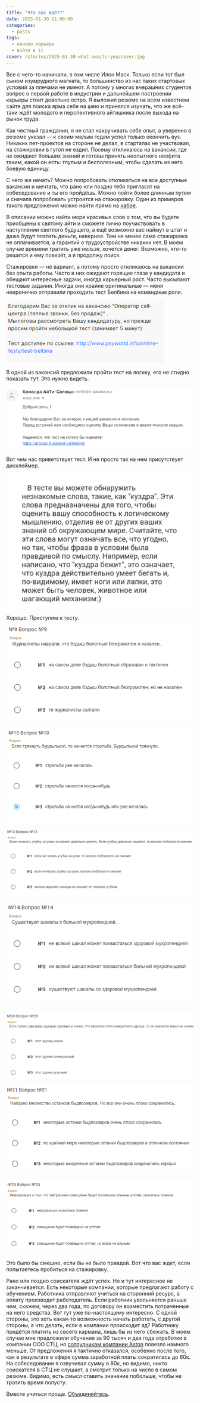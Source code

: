 ```yaml
---
title: "Что вас ждёт?"
date: 2025-01-30 11:00:00
categories:
  - posts
tags:
  - начало карьеры
  - войти в it
cover: /stories/2025-01-30-what-awaits-you/cover.jpg
---
```


Все с чего-то начинали, в том числе Илон Маск. Только если тот был сыном изумрудного магната, то большинство из нас таких стартовых условий за плечами не имеют. А потому у многих вчерашних студентов  вопрос о первой работе в индустрии и дальнейшем построении карьеры стоит довольно остро. Я выложил резюме на всем известном сайте для поиска ярма себе на шею и принялся изучать, что же всё-таки ждёт молодого и перспективного айтишника после выхода на рынок труда. 

Как честный гражданин, я не стал накручивать себе опыт, а уверенно  в резюме указал — к своим малым годам успел только окончить вуз. Никаких пет-проектов на стороне не делал, в стартапах не участвовал, на стажировки в гугол не ездил. Посему откликаюсь на вакансии, где не ожидают больших знаний и готовы принять неопытного неофита таким, какой он есть: глупым и бесполезным, чтобы сделать из него боевую единицу. 

С чего же начать? Можно попробовать откликаться на все доступные вакансии и мечтать, что рано или поздно тебя пригласят на собеседование и ты его пройдёшь. Можно пойти более длинным путем и сначала попробовать устроится на стажировку. Один из примеров такого предложения можно найти прямо на [хабре](https://habr.com/ru/companies/bastion/news/816003/).

В описании можно найти море красивых слов о том, что вы будете приобщены к святому айти и сможете лично поучаствовать в наступлении светлого будущего, а ещё возможно вас наймут в штат и даже будут платить деньги, наверное. Тем не менее сама стажировка не оплачивается, а гарантий о трудоустройстве никаких нет. В моем случае времени тратить уже нельзя, хочется денег. Возможно, кто-то решится и ему повезёт, а я продолжу поиск. 

Стажировки — не вариант, а потому просто откликаюсь на вакансии без опыта работы. Часто в них ожидают горящие глаза у кандидата и обещают интересные задачи, иногда карьерный рост. Часто высылают тестовые задания. Иногда они крайне оригинальные — меня неиронично отправили проходить тест Белбина на командные роли.  

![](./image1.png)

В одной из вакансий предложили пройти тест на логику, его не стыдно показать тут. Это нужно видеть. 

![](./image2.png)

Вот чем нас приветствует тест. И не просто так на нем присутствует дисклеймер.

![](./image3.jpg)

Хорошо. Приступим к тесту.

![](./image4.png)

![](./image5.png)

![](./image6.png)

![](./image7.png) 

![](./image8.png)

![](./image9.png) 

![](./image10.png)

Это было бы  смешно, если бы не было правдой. Вот что вас ждет, если попытаетесь пробиться на стажировку.

Рано  или поздно соискателя ждёт успех. Но и тут интересное не заканчивается. Есть некоторые компании, которые предлагают работу с обучением. Работника отправляют учиться на сторонний ресурс, а оплату производит работодатель. Если работник увольняется раньше чем, скажем, через два года, по договору он возместить потраченные на него средства. Вот тут уже по-настоящему интересно. С одной стороны, это хоть какая-то возможность начать работать, с другой стороны, а что делать, если в компании происходит ад? Работнику придётся платить из своего кармана, лишь бы из него сбежать. В моем случае мне предложили обучение за 90 тысяч и два года отработки в компании ООО СТЦ, но [сотрудникам компании Aston](https://ruitunion.org/posts/2023-11-18-dream-job/) повезло намного меньше. От предложения я тактично отказался, особенно после того, как в результате в офере сумма заработной платы сократилась до 60к. На собеседовании я озвучивал сумму в 80к, но видимо, никто соискателя в СТЦ не слушает, а смотрит только на число в самом резюме. Видимо, есть смысл ставить значение побольше, чтобы не тратить время попусту. 

Вместе учиться проще. [Объединяйтесь](https://ruitunion.org/posts/2024-05-31-how-to-build-union/).